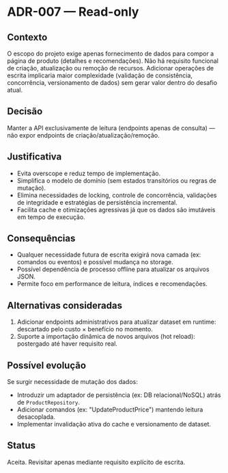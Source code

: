 # ADR-007 — Read-only

## Contexto
O escopo do projeto exige apenas fornecimento de dados para compor a página de produto (detalhes e recomendações). Não há requisito funcional de criação, atualização ou remoção de recursos. Adicionar operações de escrita implicaria maior complexidade (validação de consistência, concorrência, versionamento de dados) sem gerar valor dentro do desafio atual.

## Decisão
Manter a API exclusivamente de leitura (endpoints apenas de consulta) — não expor endpoints de criação/atualização/remoção.

## Justificativa
- Evita overscope e reduz tempo de implementação.
- Simplifica o modelo de domínio (sem estados transitórios ou regras de mutação).
- Elimina necessidades de locking, controle de concorrência, validações de integridade e estratégias de persistência incremental.
- Facilita cache e otimizações agressivas já que os dados são imutáveis em tempo de execução.

## Consequências
- Qualquer necessidade futura de escrita exigirá nova camada (ex: comandos ou eventos) e possível mudança no storage.
- Possível dependência de processo offline para atualizar os arquivos JSON.
- Permite foco em performance de leitura, índices e recomendações.

## Alternativas consideradas
1. Adicionar endpoints administrativos para atualizar dataset em runtime: descartado pelo custo × benefício no momento.
2. Suporte a importação dinâmica de novos arquivos (hot reload): postergado até haver requisito real.

## Possível evolução
Se surgir necessidade de mutação dos dados:
- Introduzir um adaptador de persistência (ex: DB relacional/NoSQL) atrás de `ProductRepository`.
- Adicionar comandos (ex: "UpdateProductPrice") mantendo leitura desacoplada.
- Implementar invalidação ativa do cache e versionamento de dataset.

## Status
Aceita. Revisitar apenas mediante requisito explícito de escrita.